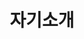 ---
title: 자기소개
type: landing
draft: false
summary: "전북대학교 컴퓨터공학부 재학 중 | 웹서비스 개발 관심 | AI 기술로 서비스 런칭 목표"
sections:
  - block: markdown
    content:
      title: 자기소개
      text: |
        안녕하세요, 전북대학교 컴퓨터공학부 재학 중인 **엄상훈**입니다.  
        사용자 문제를 해결하는 **웹서비스 개발**에 큰 관심이 있으며,  
        **AI 기술을 실용적으로 접목하여 실제로 배포·운영되는 서비스**를 런칭하는 것을 목표로 하고 있습니다.

        - 관심 분야: 웹 프론트엔드/백엔드, 추천·분류 등 AI 응용  
        - 목표: 학부 프로젝트와 개인 사이드프로젝트를 통해 **AI 기반 웹서비스**를 런칭
  - block: contact
    content:
      title: 찾아오시는 길
      address:
        street: "전북대학교"
      coordinates:
        latitude: 35.8460
        longitude: 127.1290
      map:
        enable: true      
        zoom: 15
      contact_links: []
    design:
      columns: "1"
---